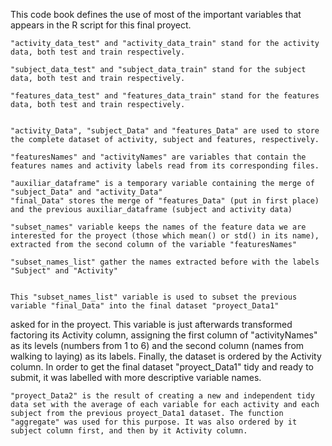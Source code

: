 This code book defines the use of most of the important variables that appears in the R script for this final proyect.


	"activity_data_test" and "activity_data_train" stand for the activity data, both test and train respectively.

	"subject_data_test" and "subject_data_train" stand for the subject data, both test and train respectively.

	"features_data_test" and "features_data_train" stand for the features data, both test and train respectively.


	"activity_Data", "subject_Data" and "features_Data" are used to store the complete dataset of activity, subject and features, respectively.

	"featuresNames" and "activityNames" are variables that contain the features names and activity labels read from its corresponding files.

	"auxiliar_dataframe" is a temporary variable containing the merge of "subject_Data" and "activity_Data"
	"final_Data" stores the merge of "features_Data" (put in first place) and the previous auxiliar_dataframe (subject and activity data)

	"subset_names" variable keeps the names of the feature data we are interested for the proyect (those which mean() or std() in its name), extracted from the second column of the variable "featuresNames"

	"subset_names_list" gather the names extracted before with the labels "Subject" and "Activity"

	
	This "subset_names_list" variable is used to subset the previous variable "final_Data" into the final dataset "proyect_Data1" 
asked for in the proyect. This variable is just afterwards transformed factoring its Activity column, assigning the first column of "activityNames" as its levels (numbers from 1 to 6) and the second column (names from walking to laying) as its labels. Finally, the dataset is ordered by the Activity column.
In order to get the final dataset "proyect_Data1" tidy and ready to submit, it was labelled with more descriptive variable names.

	"proyect_Data2" is the result of creating a new and independent tidy data set with the average of each variable for each activity and each subject from the previous proyect_Data1 dataset. The function "aggregate" was used for this purpose. It was also ordered by it subject column first, and then by it Activity column.
